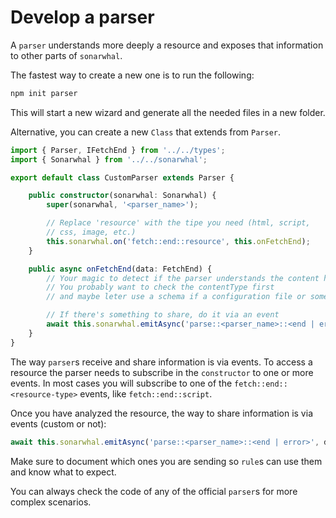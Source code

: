 # Develop a parser

A `parser` understands more deeply a resource and exposes that
information to other parts of `sonarwhal`.

The fastest way to create a new one is to run the following:

```bash
npm init parser
```

This will start a new wizard and generate all the needed files in a new
folder.

Alternative, you can create a new `Class` that extends from `Parser`.

```ts
import { Parser, IFetchEnd } from '../../types';
import { Sonarwhal } from '../../sonarwhal';

export default class CustomParser extends Parser {

    public constructor(sonarwhal: Sonarwhal) {
        super(sonarwhal, '<parser_name>');

        // Replace 'resource' with the tipe you need (html, script,
        // css, image, etc.)
        this.sonarwhal.on('fetch::end::resource', this.onFetchEnd);
    }

    public async onFetchEnd(data: FetchEnd) {
        // Your magic to detect if the parser understands the content here
        // You probably want to check the contentType first
        // and maybe leter use a schema if a configuration file or something else

        // If there's something to share, do it via an event
        await this.sonarwhal.emitAsync('parse::<parser_name>::<end | error>', data);
    }
}
```

The way `parser`s receive and share information is via events. To access
a resource the parser needs to subscribe in the `constructor` to one or
more events. In most cases you will subscribe to one of the `fetch::end::<resource-type>`
events, like `fetch::end::script`.

Once you have analyzed the resource, the way to share information is via
events (custom or not):

```ts
await this.sonarwhal.emitAsync('parse::<parser_name>::<end | error>', data);
```

Make sure to document which ones you are sending so `rule`s can use
them and know what to expect.

You can always check the code of any of the official `parser`s for
more complex scenarios.
